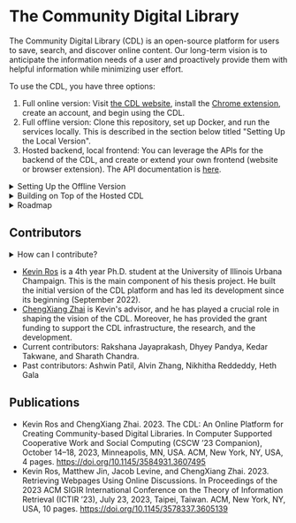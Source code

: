 # The Community Digital Library 
The Community Digital Library (CDL) is an open-source platform for users to save, search, and discover online content. Our long-term vision is to anticipate the information needs of a user and proactively provide them with helpful information while minimizing user effort.


To use the CDL, you have three options:

1. Full online version: Visit [the CDL website](https://textdata.org/), install the [Chrome extension](https://chrome.google.com/webstore/detail/the-community-digital-lib/didjjbenidcdopncjajdoeniaplicdee?hl=en&authuser=0), create an account, and begin using the CDL.
2. Full offline version: Clone this repository, set up Docker, and run the services locally. This is described in the section below titled "Setting Up the Local Version".
3. Hosted backend, local frontend: You can leverage the APIs for the backend of the CDL, and create or extend your own frontend (website or browser extension). The API documentation is [here](https://github.com/thecommunitydigitallibrary/cdl-platform/tree/dev/backend).

<details>
<summary>Setting Up the Offline Version</summary>
<br>

## Setting Up the Offline Version
Note that the local version is still under development:

- No data is persisted; once the Docker containers stops, all data is lost.
- The Chrome extension (from the Web store) is not compatible with the local version (yet).
- However, you can build and load the extension locally.
- "Reset Password" will not work due to no access to SendGrid.

### Requirements for running locally
- [Docker](https://www.docker.com/) and [Docker Compose](https://docs.docker.com/compose/)
- [Docker Desktop](https://www.docker.com/products/docker-desktop/) for Windows
- [Configuring Docker for OpenSearch](https://opensearch.org/docs/latest/install-and-configure/install-opensearch/docker/). If you are running on Windows (and thus using WSL for Docker), then follow [these directions](https://github.com/docker/for-win/issues/5202) for increasing vm.max_map_count.
```
open powershell
wsl -d docker-desktop
sysctl -w vm.max_map_count=262144
```
- With all of the Docker containers, packages, and models, the total size is ~10GB.

### Configuring the env files
Copy the following to ``backend\env_local.ini``:

```
api_url=http://localhost
api_port=8080
webpage_port=8080
jwt_secret=0047fa567bbddf121b23d1deaa7ff2af
redis_host=redis
redis_port=6379
redis_password=admin
cdl_uri=mongodb://mongodb:27017/?retryWrites=true&w=majority
cdl_test_uri=mongodb://localhost:27017
db_name=cdl-local
elastic_username=admin
elastic_password=admin
elastic_index_name=submissions
elastic_webpages_index_name=webpages
elastic_domain=http://host.docker.internal:9200/
elastic_domain_backfill=http://localhost:9200/
```

Copy the following to ``frontend\website\.env.local``":
```
NEXT_PUBLIC_FROM_SERVER=http://host.docker.internal:8080/
NEXT_PUBLIC_FROM_CLIENT=http://localhost:8080/
```
Copy the following to ``frontend\extension\.env.local`` ":
```
REACT_APP_URL=http://localhost:8080/
REACT_APP_WEBSITE=http://localhost:8080/
```

### Starting the services

#### Website, backend API, MongoDB, and OpenSearch:

Add the following to ``docker-compose.yml``:

```
services:
    redis:
        image: redis:alpine
        command: redis-server --requirepass admin
        restart: always
        ports:
            - '6379:6379'

    reverseproxy:
        image: reverseproxy
        build:
            context: .\reverseproxy
            dockerfile: Dockerfile-local
        ports:
            - 8080:8080
        restart: always

    mongodb:
        image: mongo
        ports:
        - 27017:27017
        restart: always
        command: mongod --bind_ip 0.0.0.0 # This is to enable connecting to container from outside

    opensearch-node1:
        image: opensearchproject/opensearch:latest
        container_name: opensearch-node1
        environment:
            - cluster.name=opensearch-cluster
            - node.name=opensearch-node1
            - discovery.seed_hosts=opensearch-node1
            - cluster.initial_cluster_manager_nodes=opensearch-node1
            - bootstrap.memory_lock=true
            - DISABLE_SECURITY_PLUGIN=true
            - "OPENSEARCH_JAVA_OPTS=-Xms512m -Xmx512m"
        ulimits:
            memlock:
                soft: -1
                hard: -1
            nofile:
                soft: 65536 # Maximum number of open files for the opensearch user - set to at least 65536
                hard: 65536
        ports:
        - 9200:9200 # REST API

    website:
        depends_on:
            - reverseproxy
        image: website
        build: .\frontend\website
        env_file: .\frontend\website\.env.local
        restart: always
        extra_hosts:
            - "host.docker.internal:host-gateway"

    api:
        depends_on:
            - reverseproxy
            - redis
            - mongodb
            - opensearch-node1
        image: api
        build: .\backend
        restart: always
        env_file: .\backend\env_local.ini

```

Note that the slashes need to be reversed if running on Mac/Linux (above is written for windows).

Run the docker-compose file: ``docker-compose -f docker-compose.yml up -d --build``

To stop: ``docker-compose -f docker-compose.yml down``

#### Extension:
Navigate to ``frontend\extension`` and run ``npm run build``. Then upload the ``build`` file to Chome while using Development Mode.


### Running Test cases
Note: Local Docker containers must be up and running before you run below commands
```
cd <project-directory>\backend
pytest .\tests\test_server.py
```

### Running the Back-Fill script
Note: Local Docker containers must be up and running before you run below commands
```
cd <project-directory>\backend
python .\app\helpers\backfill.py
```

</details>

<details>
<summary>Building on Top of the Hosted CDL</summary>
<br>

## Building on Top of the Hosted CDL
See the API documentation [here](https://github.com/thecommunitydigitallibrary/cdl-platform/tree/dev/backend). Please be courteous regarding the amount of API calls so that the backend servers do not get overwhelmed.

</details>

<details>
<summary>Roadmap</summary>
<br>


## Development Roadmap
- [ ] UNIT TESTING / AUTOMATIC BUILDS. Can do this all locally since data is not persisted, no need to worry about cleanups.
### Frontend
#### Search Results
- [ ] Don't cut off words, split at spaces
- [ ] Extend title length to match width
#### Notes Page
- [ ] Extend length of notes (dynamic per window size?)
- [ ] Notes scroll goes over header, should go under header
### Backend
#### General
- [ ] Add traceback.print_exc() for all print(e) calls for more helpful debugging
#### User Accounts API
- [ ] Place account API endpoints under common structure.
- [ ] Rename "token" to "hash" in password change request to avoid confusion with JWT.
- [ ] Extract username/password validation and move to helpers to avoid duplication.
- [ ] Change 202 status to 200 under password change request
#### Submissions API
- [ ] Pull out from functional to separate file (like users, notes) --> search, submission, and misc
- [ ] Change highlighted to description and explanation to title (requires front-end API change)
- [ ] Add error handling for not indexing doc successfully in elastic (get, patch, delete)
- [ ] Change highlighted text and explanation in return object to description and title
- [ ] Double-check if user id is needed in submission get return. If not, remove it.
- [ ] Move validate_submission to helpers
- [ ] Change batch call to loop over existing POST endpoint
#### Notes API
- [ ] On PATCH, make title and content optional, just like submission PATCH
#### Communities API
- [ ] Place get_communities_helper in try-catch block
- [ ] Remove "message" from success (need to update frontend community page + components)
- [ ] Move out relevance judgments to separate view
- [ ] Rename createCommunity endpoint to reflect that it can also be edited using this endpoint
#### Recommendations API
- [x] Merge new recommendation method from old repo, remove old method

</details>


## Contributors
<details>
<summary>How can I contribute?</summary>
<br>
For any single bug fix or small feature: fork this repository, make a pull request, and describe the change in the request.

For a longer-term collaboration, big feature, or large change, please send an email to ``kjros2@illinois.edu``. 
</details>

- [Kevin Ros](https://kevinros.github.io/) is a 4th year Ph.D. student at the University of Illinois Urbana Champaign. This is the main component of his thesis project. He built the initial version of the CDL platform and has led its development since its beginning (September 2022). 
- [ChengXiang Zhai](https://czhai.cs.illinois.edu/) is Kevin's advisor, and he has played a crucial role in shaping the vision of the CDL. Moreover, he has provided the grant funding to support the CDL infrastructure, the research, and the development.
- Current contributors: Rakshana Jayaprakash, Dhyey Pandya, Kedar Takwane, and Sharath Chandra.
- Past contributors: Ashwin Patil, Alvin Zhang, Nikhitha Reddeddy, Heth Gala




## Publications
- Kevin Ros and ChengXiang Zhai. 2023. The CDL: An Online Platform for Creating Community-based Digital Libraries. In Computer Supported Cooperative Work and Social Computing (CSCW ’23 Companion), October 14–18, 2023, Minneapolis, MN, USA. ACM, New York, NY, USA, 4 pages. https://doi.org/10.1145/3584931.3607495
- Kevin Ros, Matthew Jin, Jacob Levine, and ChengXiang Zhai. 2023. Retrieving Webpages Using Online Discussions. In Proceedings of the 2023 ACM SIGIR International Conference on the Theory of Information Retrieval (ICTIR ’23), July 23, 2023, Taipei, Taiwan. ACM, New York, NY, USA, 10 pages. https://doi.org/10.1145/3578337.3605139